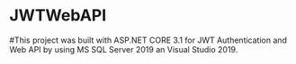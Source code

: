 # JWTWebAPI

#This project was built with ASP.NET CORE 3.1 for JWT Authentication and Web API by using MS SQL Server 2019 an Visual Studio 2019.
